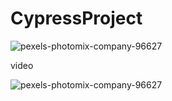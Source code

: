 # CypressProject


![pexels-photomix-company-96627](https://user-images.githubusercontent.com/58659856/216117328-41806b4b-9c47-4212-b5ba-2b1d6f6569e8.jpg)

video



![pexels-photomix-company-96627](https://user-images.githubusercontent.com/58659856/216117328-41806b4b-9c47-4212-b5ba-2b1d6f6569e8.jpg)
